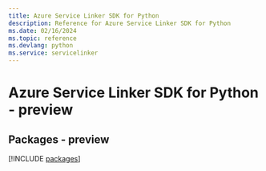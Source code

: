 ```yaml
---
title: Azure Service Linker SDK for Python
description: Reference for Azure Service Linker SDK for Python
ms.date: 02/16/2024
ms.topic: reference
ms.devlang: python
ms.service: servicelinker
---
```

# Azure Service Linker SDK for Python - preview
## Packages - preview
[!INCLUDE [packages](service-linker-index.md)]